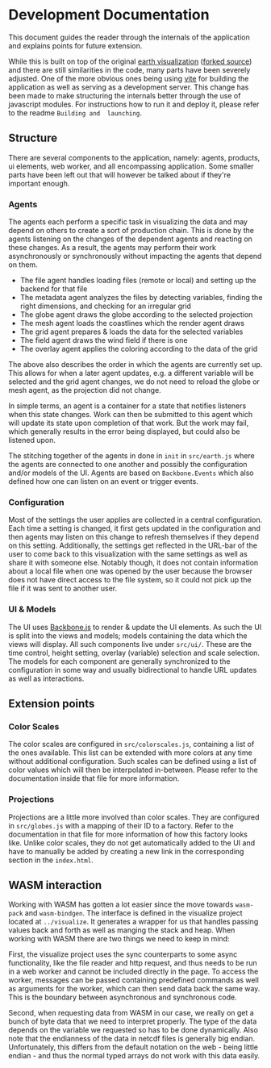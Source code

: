 # Development Documentation

This document guides the reader through the internals of the application and explains points for future extension.

While this is built on top of the original [earth visualization](https://earth.nullschool.net) 
([forked source](https://github.com/cambecc/earth)) and there are still similarities in the code, 
many parts have been severely adjusted. One of the more obvious ones being using 
[vite](https://vitejs.dev/) for building the application as well as serving as a development server.
This change has been made to make structuring the internals better through the use of javascript 
modules. For instructions how to run it and deploy it, please refer to the readme `Building and 
launching`.

## Structure

There are several components to the application, namely: agents, products, ui elements, web worker, 
and all encompassing application. Some smaller parts have been left out that will however be talked
about if they're important enough.

### Agents

The agents each perform a specific task in visualizing the data and may depend on others to create
a sort of production chain. This is done by the agents listening on the changes of the dependent 
agents and reacting on these changes. As a result, the agents may perform their work asynchronously
or synchronously without impacting the agents that depend on them.

- The file agent handles loading files (remote or local) and setting up the backend for that file
- The metadata agent analyzes the files by detecting variables, finding the right dimensions, and
  checking for an irregular grid
- The globe agent draws the globe according to the selected projection
- The mesh agent loads the coastlines which the render agent draws
- The grid agent prepares & loads the data for the selected variables
- The field agent draws the wind field if there is one
- The overlay agent applies the coloring according to the data of the grid

The above also describes the order in which the agents are currently set up. This allows for when a
later agent updates, e.g. a different variable will be selected and the grid agent changes, we do not
need to reload the globe or mesh agent, as the projection did not change.

In simple terms, an agent is a container for a state that notifies listeners when this state changes.
Work can then be submitted to this agent which will update its state upon completion of that work.
But the work may fail, which generally results in the error being displayed, but could also be 
listened upon.

The stitching together of the agents in done in `init` in `src/earth.js` where the agents are
connected to one another and possibly the configuration and/or models of the UI. Agents are based on
`Backbone.Events` which also defined how one can listen on an event or trigger events.

### Configuration

Most of the settings the user applies are collected in a central configuration. Each time a setting
is changed, it first gets updated in the configuration and then agents may listen on this change to
refresh themselves if they depend on this setting. Additionally, the settings get reflected in the
URL-bar of the user to come back to this visualization with the same settings as well as share it
with someone else. Notably though, it does not contain information about a local file when one was
opened by the user because the browser does not have direct access to the file system, so it could 
not pick up the file if it was sent to another user.

### UI & Models

The UI uses [Backbone.js](https://backbonejs.org/) to render & update the UI elements. As such the
UI is split into the views and models; models containing the data which the views will display. All
such components live under `src/ui/`. These are the time control, height setting, overlay (variable)
selection and scale selection. The models for each component are generally synchronized to the 
configuration in some way and usually bidirectional to handle URL updates as well as interactions.

## Extension points

### Color Scales

The color scales are configured in `src/colorscales.js`, containing a list of the ones available.
This list can be extended with more colors at any time without additional configuration. Such 
scales can be defined using a list of color values which will then be interpolated in-between. 
Please refer to the documentation inside that file for more information.

### Projections

Projections are a little more involved than color scales. They are configured in `src/globes.js`
with a mapping of their ID to a factory. Refer to the documentation in that file for more 
information of how this factory looks like. Unlike color scales, they do not get automatically
added to the UI and have to manually be added by creating a new link in the corresponding 
section in the `index.html`.

## WASM interaction

Working with WASM has gotten a lot easier since the move towards `wasm-pack` and `wasm-bindgen`.
The interface is defined in the visualize project located at `../visualize`. It generates a wrapper
for us that handles passing values back and forth as well as manging the stack and heap. When 
working with WASM there are two things we need to keep in mind:

First, the visualize project uses the sync counterparts to some async functionality, like the file 
reader and http request, and thus needs to be run in a web worker and cannot be included directly
in the page. To access the worker, messages can be passed containing predefined commands as well
as arguments for the worker, which can then send data back the same way. This is the boundary between
asynchronous and synchronous code.

Second, when requesting data from WASM in our case, we really on get a bunch of byte data that we
need to interpret properly. The type of the data depends on the variable we requested so has to
be done dynamically. Also note that the endianness of the data in netcdf files is generally big
endian. Unfortunately, this differs from the default notation on the web - being little endian -
and thus the normal typed arrays do not work with this data easily. 
